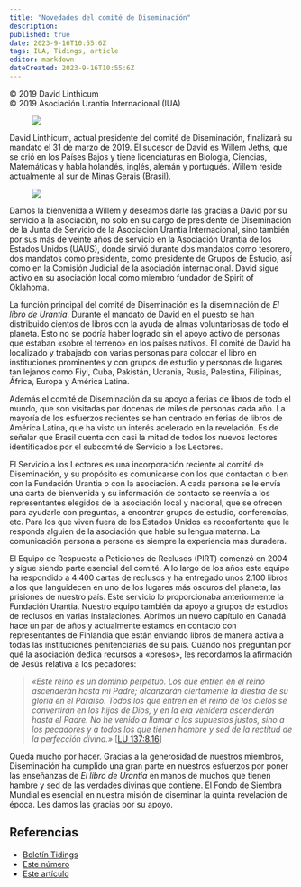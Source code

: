 ```yaml
---
title: "Novedades del comité de Diseminación"
description: 
published: true
date: 2023-9-16T10:55:6Z
tags: IUA, Tidings, article
editor: markdown
dateCreated: 2023-9-16T10:55:6Z
---
```


<p class="v-card v-sheet theme--light gray lighten-3 px-2">© 2019 David Linthicum<br>© 2019 Asociación Urantia Internacional (IUA)</p>


<figure id="Figure_1" class="image urantiapedia image-style-align-left">
<img src="/image/article/IUA_Tidings/Chris-Wood-headshot-2017-resized-150x150.jpg">
</figure>

David Linthicum, actual presidente del comité de Diseminación, finalizará su mandato el 31 de marzo de 2019. El sucesor de David es Willem Jeths, que se crió en los Países Bajos y tiene licenciaturas en Biología, Ciencias, Matemáticas y habla holandés, inglés, alemán y portugués. Willem reside actualmente al sur de Minas Gerais (Brasil).

<figure id="Figure_2" class="image urantiapedia image-style-align-right">
<img src="/image/article/IUA_Tidings/Willem-Jeths-150x150.jpg">
</figure>

Damos la bienvenida a Willem y deseamos darle las gracias a David por su servicio a la asociación, no solo en su cargo de presidente de Diseminación de la Junta de Servicio de la Asociación Urantia Internacional, sino también por sus más de veinte años de servicio en la Asociación Urantia de los Estados Unidos (UAUS), donde sirvió durante dos mandatos como tesorero, dos mandatos como presidente, como presidente de Grupos de Estudio, así como en la Comisión Judicial de la asociación internacional. David sigue activo en su asociación local como miembro fundador de Spirit of Oklahoma.

La función principal del comité de Diseminación es la diseminación de _El libro de Urantia_. Durante el mandato de David en el puesto se han distribuido cientos de libros con la ayuda de almas voluntariosas de todo el planeta. Esto no se podría haber logrado sin el apoyo activo de personas que estaban «sobre el terreno» en los países nativos. El comité de David ha localizado y trabajado con varias personas para colocar el libro en instituciones prominentes y con grupos de estudio y personas de lugares tan lejanos como Fiyi, Cuba, Pakistán, Ucrania, Rusia, Palestina, Filipinas, África, Europa y América Latina.
<br style="clear:both;"/>

Además el comité de Diseminación da su apoyo a ferias de libros de todo el mundo, que son visitadas por docenas de miles de personas cada año. La mayoría de los esfuerzos recientes se han centrado en ferias de libros de América Latina, que ha visto un interés acelerado en la revelación. Es de señalar que Brasil cuenta con casi la mitad de todos los nuevos lectores identificados por el subcomité de Servicio a los Lectores.

El Servicio a los Lectores es una incorporación reciente al comité de Diseminación, y su propósito es comunicarse con los que contactan o bien con la Fundación Urantia o con la asociación. A cada persona se le envía una carta de bienvenida y su información de contacto se reenvía a los representantes elegidos de la asociación local y nacional, que se ofrecen para ayudarle con preguntas, a encontrar grupos de estudio, conferencias, etc. Para los que viven fuera de los Estados Unidos es reconfortante que le responda alguien de la asociación que hable su lengua materna. La comunicación persona a persona es siempre la experiencia más duradera.

El Equipo de Respuesta a Peticiones de Reclusos (PIRT) comenzó en 2004 y sigue siendo parte esencial del comité. A lo largo de los años este equipo ha respondido a 4.400 cartas de reclusos y ha entregado unos 2.100 libros a los que languidecen en uno de los lugares más oscuros del planeta, las prisiones de nuestro país. Este servicio lo proporcionaba anteriormente la Fundación Urantia. Nuestro equipo también da apoyo a grupos de estudios de reclusos en varias instalaciones. Abrimos un nuevo capítulo en Canadá hace un par de años y actualmente estamos en contacto con representantes de Finlandia que están enviando libros de manera activa a todas las instituciones penitenciarias de su país. Cuando nos preguntan por qué la asociación dedica recursos a «presos», les recordamos la afirmación de Jesús relativa a los pecadores:

> _«Este reino es un dominio perpetuo. Los que entren en el reino ascenderán hasta mi Padre; alcanzarán ciertamente la diestra de su gloria en el Paraíso. Todos los que entren en el reino de los cielos se convertirán en los hijos de Dios, y en la era venidera ascenderán hasta el Padre. No he venido a llamar a los supuestos justos, sino a los pecadores y a todos los que tienen hambre y sed de la rectitud de la perfección divina.»_ <a id="a57_436"></a>[[LU 137:8.16](/es/The_Urantia_Book/137#p8_16)]

Queda mucho por hacer. Gracias a la generosidad de nuestros miembros, Diseminación ha cumplido una gran parte en nuestros esfuerzos por poner las enseñanzas de _El libro de Urantia_ en manos de muchos que tienen hambre y sed de las verdades divinas que contiene. El Fondo de Siembra Mundial es esencial en nuestra misión de diseminar la quinta revelación de época. Les damos las gracias por su apoyo.

## Referencias

- [Boletín Tidings](https://urantia-association.org/acerca-del-boletin-tidings/?lang=es)
- [Este número](https://urantia-association.org/newsletter/tidings-marzo-2019/?lang=es)
- [Este artículo](https://urantia-association.org/novedades-del-comite-de-diseminacion/?lang=es)

